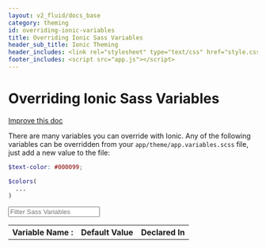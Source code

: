```yaml
---
layout: v2_fluid/docs_base
category: theming
id: overriding-ionic-variables
title: Overriding Ionic Sass Variables
header_sub_title: Ionic Theming
header_includes: <link rel="stylesheet" type="text/css" href="style.css">
footer_includes: <script src="app.js"></script>
---
```


<h1 class="title">Overriding Ionic Sass Variables</h1>
<a class="improve-v2-docs" href='https://github.com/driftyco/ionic-site/edit/master/docs/v2/theming/overriding-ionic-variables/index.md'>
  Improve this doc
</a>

There are many variables you can override with Ionic. Any of the following variables can be overridden from your `app/theme/app.variables.scss` file, just add a new value to the file:

```scss
$text-color: #000099;

$colors(
  ...
)
```

<input id="search-sass-input" type="search" placeholder="Filter Sass Variables" class="form-control">

<table id="search-sass-results" class="table">
  <tr>
    <th>Variable Name :</th>
    <th>Default Value</th>
    <th>Declared In</th>
  </tr>
</table>
